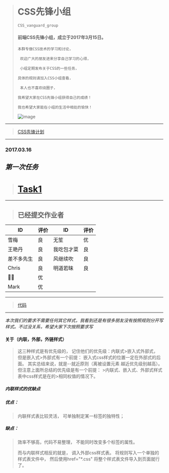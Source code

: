 >    # CSS先锋小组
>     CSS_vanguard_group
>                
> ####  前端CSS先锋小组，成立于2017年3月15日。
>
>     本群专做CSS技术的学习和讨论，
>
>      欢迎广大的朋友进来分享自己学习的心得，
>
>      小组定期发布关于CSS的一些任务，
>
>     具体的规则请加入CSS小组查看，
>
>      本人也不喜欢绕圈子，
>
>     我希望大家在CSS先锋小组获得自己的成绩！
>
>     我也希望大家能在小组的生活中相处的愉快！
>     
>      
>![image](http://mmbiz.qpic.cn/mmbiz_png/XDRSSguXlR4I0vO2ATzoNItYib7cibuaeicfc6iapXicSMWpDzjX6DyoDxUvicEzy5ktembrJajRYuRC42YuSbOIpOFw/640?wx_fmt=png&tp=webp&wxfrom=5&wx_lazy=1)
---
>[CSS先锋计划](https://mp.weixin.qq.com/s?__biz=MzI4ODA1MTMwOQ==&mid=2247483688&idx=1&sn=2af4588d4cffc50f4c7f4a0f2f7713d3&chksm=ebc5182adcb2913cb3e849fbafadd2f4944682b46d0fc3b555cfd812ece6f01efe9f54b241ae#rd)

---

### 2017.03.16

***第一次任务***
---
>#  [Task1](http://mp.weixin.qq.com/s/-fulS8uVqkhQ-SUKTu6yPQ)
---
>##  已经提交作业者
ID | 评价   |   ID | 评价
---|---     |---|---
雪梅 | 良   |无笙 | 优
王艳丹 | 良   |我吃包才菜 | 良
差不多先生|良  |风继续吹 | 良
Chris|良      | 明道若昧 | 良
🐝🐝|优      |
Mark|优       | 
>
---
>
>[代码](https://github.com/Mao605569464/task01)
---

  *本次我们的要求不需要任何其它样式，我看到还是有很多朋友没有按照规则分开写样式。不过没关系，希望大家下次按照要求写*
  #### 关于（内联，外部，外链样式）
  >这三种样式是有优先级的，
  >记住他们的优先级：内联式>嵌入式外部式，
  >但是嵌入式>外部式有一个前提：
  >嵌入式css样式的位置一定在外部式的后面。
  >其实总结来说，就是--就近原则（离被设置元素
  >越近优先级别越高）。
  >但注意上面所总结的优先级是有一个前提： >内联式、嵌入式、外部式样式表中css样式是在的>相同权值的情况下。
  ##### 内联样式的优缺点
  ##### 优点：
  >内联样式表比较灵活，
  >可单独制定某一标签的独特性；
  >
  ##### 缺点：
  >效率不够高，代码不易整理，
  >不能同时改变多个标签的属性。
  >
  >而与内联样式相反的就是，
  >调入外部css样式表。
  >将规则写入一个单独的样式表文件中，
  >然后使用href="*.css"
  >将整个样式表文件导入到页面就行了。


